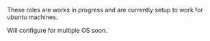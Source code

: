 
These roles are works in progress and are currently setup to work for ubuntu machines.

Will configure for multiple OS soon.
